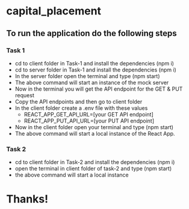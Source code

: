 # capital_placement

## To run the application do the following steps

### Task 1

- cd to client folder in Task-1 and install the dependencies (npm i)
- cd to server folder in Task-1 and install the dependencies (npm i)
- In the server folder open the terminal and type (npm start)
- The above command will start an instance of the mock server
- Now in the terminal you will get the API endpoint for the GET & PUT request
- Copy the API endpoints and then go to client folder
- In the client folder create a .env file with these values
  - REACT_APP_GET_API_URL=[your GET API endpoint]
  - REACT_APP_PUT_API_URL=[your PUT API endpoint]
- Now in the client folder open your terminal and type (npm start)
- The above command will start a local instance of the React App.

### Task 2

- cd to client folder in Task-2 and install the dependencies (npm i)
- open the terminal in client folder of task-2 and type (npm start)
- the above command will start a local instance

# Thanks!
